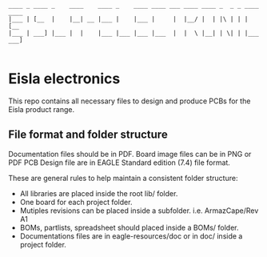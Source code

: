 ```
____ _ ____ _    ____    ____ _    ____ ____ ___ ____ ____ _  _ _ ____ ____ 
|___ | [__  |    |__| __ |___ |    |___ |     |  |__/ |  | |\ | | |    [__  
|___ | ___] |___ |  |    |___ |___ |___ |___  |  |  \ |__| | \| | |___ ___] 
 
```
                                                                         
                                                                         
# Eisla electronics

This repo contains all necessary files to design and produce PCBs for the Eisla product range.

## File format and folder structure

Documentation files should be in PDF. Board image files can be in PNG or PDF
PCB Design file are in EAGLE Standard edition (7.4) file format.

These are general rules to help maintain a consistent folder structure:  
* All libraries are placed inside the root lib/ folder.  
* One board for each project folder.  
* Mutiples revisions can be placed inside a subfolder. i.e. ArmazCape/Rev A1  
* BOMs, partlists, spreadsheet should placed inside a BOMs/ folder.  
* Documentations files are in eagle-resources/doc or in doc/ inside a project folder.